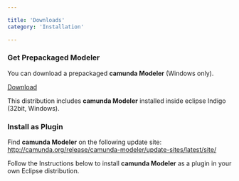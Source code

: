 ```yaml
---

title: 'Downloads'
category: 'Installation'

---
```


<section class="row">
  <div class="col-sm-5">
    <div class="panel panel-default">
      <div class="panel-heading">
        <h3 class="panel-title">Get Prepackaged Modeler</h3>
      </div>
      <div class="panel-body">
        <p>
          You can download a prepackaged <strong>camunda Modeler</strong> (Windows only).
        </p>
        <p>
          <a class="btn btn-primary btn-lg" href="http://camunda.org/download/camunda-modeler/indigo/latest/zip/">
            <i class="glyphicon glyphicon-download-alt glyphicon-white"></i> Download
          </a>
        </p>
        <p>
          This distribution includes <strong>camunda Modeler</strong> installed inside eclipse Indigo (32bit, Windows).
        </p>
      </div>
    </div>
  </div>
  <div class="col-sm-5">
    <div class="panel panel-default">
      <div class="panel-heading">
        <h3 class="panel-title">Install as Plugin</h3>
      </div>
      <div class="panel-body">
        <p>
          Find <strong>camunda Modeler</strong> on the following update site: <a href="http://camunda.org/release/camunda-modeler/update-sites/latest/site">http://camunda.org/release/camunda-modeler/update-sites/latest/site/</a>
        </p>
        <p>
          Follow the Instructions below to install <strong>camunda Modeler</strong> as a plugin in your own Eclipse distribution.
        </p>        
      </div>
    </div>
  </div>
</section>